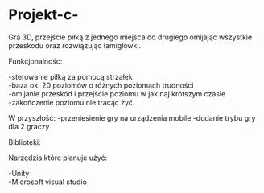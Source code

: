 # Projekt-c-

Gra 3D, przejście piłką z jednego miejsca do drugiego omijając wszystkie przeskodu oraz rozwiązując łamigłówki.

Funkcjonalnośc:

  -sterowanie piłką za pomocą strzałek  
  -baza ok. 20 poziomów o różnych poziomach trudności   
  -omijanie przeskód i przejście poziomu w jak naj krótszym czasie  
  -zakończenie poziomu nie tracąc żyć 
   
  
  W przyszłość:
    -przeniesienie gry na urządzenia mobile 
    -dodanie trybu gry dla 2 graczy 
    
 Biblioteki:
   
 
 Narzędzia które planuje użyć:
 
  -Unity  
  -Microsoft visual studio  
 
 
  
  

